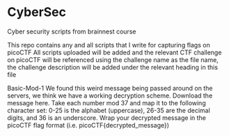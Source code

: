 # CyberSec
Cyber security scripts from brainnest course


This repo contains any and all scripts that I write for capturing flags on picoCTF
All scripts uploaded will be added and the relevant CTF challenge on picoCTF will be referenced using the challenge name as the file name, the challenge description will be added under the relevant heading in this file

Basic-Mod-1
We found this weird message being passed around on the servers, we think we have a working decryption scheme. Download the message here. Take each number mod 37 and map it to the following character set: 0-25 is the alphabet (uppercase), 26-35 are the decimal digits, and 36 is an underscore. Wrap your decrypted message in the picoCTF flag format (i.e. picoCTF{decrypted_message})
